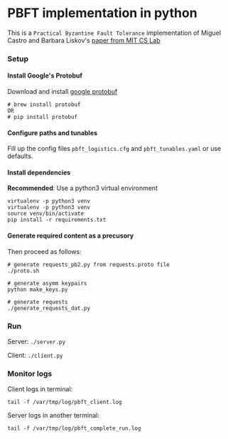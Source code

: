 # PBFT implementation in python

This is a `Practical Byzantine Fault Tolerance` implementation of Miguel Castro and Barbara Liskov's [paper from MIT CS Lab](pmg.csail.mit.edu/papers/osdi99.pdf)

### Setup

#### Install Google's Protobuf

Download and install [google protobuf](https://github.com/google/protobuf/tree/master/python/google)

```
# brew install protobuf
OR 
# pip install protobuf
```

#### Configure paths and tunables

Fill up the config files `pbft_logistics.cfg` and `pbft_tunables.yaml` or use defaults.


#### Install dependencies

__Recommended__: Use a python3 virtual environment

```
virtualenv -p python3 venv
virtualenv -p python3 venv
source venv/bin/activate
pip install -r requirements.txt
```

#### Generate required content as a precusory

Then proceed as follows:

```
# generate requests_pb2.py from requests.proto file
./proto.sh

# generate asymm keypairs
python make_keys.py

# generate requests
./generate_requests_dat.py 
```

### Run

Server: `./server.py`

Client: `./client.py`

### Monitor logs

Client logs in terminal:

```
tail -f /var/tmp/log/pbft_client.log 
```

Server logs in another terminal:

```
tail -f /var/tmp/log/pbft_complete_run.log 
```
